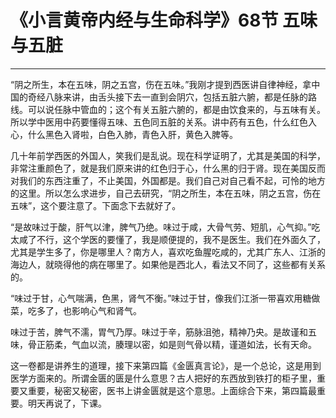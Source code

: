 # 《小言黄帝内经与生命科学》68节 五味与五脏

------

“阴之所生，本在五味，阴之五宫，伤在五味。”我刚才提到西医讲自律神经，拿中国的奇经八脉来讲，由舌头接下去一直到会阴穴，包括五脏六腑，都是任脉的路线。可以说任脉中管血的；这个有关五脏六腑的，都是由饮食来的，与五味有关。所以学中医用中药要懂得五味、五色同五脏的关系。讲中药有五色，什么红色入心，什么黑色入肾啦，白色入肺，青色入肝，黄色入脾等。

几十年前学西医的外国人，笑我们是乱说。现在科学证明了，尤其是美国的科学，非常注重颜色了，就是我们原来讲的红色归于心，什么黑的归于肾。现在美国反而对我们的东西注重了，不止美国，外国都是。我们自己对自己看不起，可怜的地方的这里。所以怎么求进步，自己去研究，“阴之所生，本在五味，阴之五宫，伤在五味”，这个要注意了。下面念下去就好了。

“是故味过于酸，肝气以津，脾气乃绝。味过于咸，大骨气劳、短肌，心气抑。”吃太咸了不行，这个学医的要懂了，我是顺便提的，我不是医生。我们在外面久了，尤其是学生多了，你是哪里人？南方人，喜欢吃鱼腥吃咸的，尤其广东人、江浙的海边人，就晓得他的病在哪里了。如果他是西北人，看法又不同了，这些都有关系的。

“味过于甘，心气喘满，色黑，肾气不衡。”味过于甘，像我们江浙一带喜欢用糖做菜，吃多了，也影响心气和肾气。

味过于苦，脾气不濡，胃气乃厚。味过于辛，筋脉沮弛，精神乃央。是故谨和五味，骨正筋柔，气血以流，腠理以密，如是则气骨以精，谨道如法，长有天命。

这一卷都是讲养生的道理，接下来第四篇《金匮真言论》，是一个总论，这是用到医学方面来的。所谓金匮的匮是什么意思？古人把好的东西放到铁打的柜子里，重要又重要，秘密又秘密，医书上讲金匮就是这个意思。上面综合下来，第四篇最重要。明天再说了，下课。